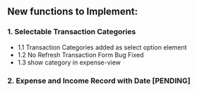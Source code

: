 ## New functions to Implement:

### 1. Selectable Transaction Categories
- 1.1 Transaction Categories added as select option element
- 1.2 No Refresh Transaction Form Bug Fixed
- 1.3 show category in expense-view


### 2. Expense and Income Record with Date [PENDING]